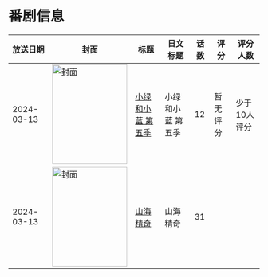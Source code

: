 # 番剧信息

|放送日期|封面|标题|日文标题|话数|评分|评分人数|
|---|---|---|---|---|---|---|
|2024-03-13|<img src="//lain.bgm.tv/pic/cover/c/5d/03/483871_AmTMd.jpg" alt="封面" style="width:150px;height:200px;object-fit:cover;">|[小绿和小蓝 第五季](https://bangumi.tv/subject/483871)|小绿和小蓝 第五季|12|暂无评分|少于10人评分|
|2024-03-13|<img src="//lain.bgm.tv/pic/cover/c/6d/60/485421_BTBaB.jpg" alt="封面" style="width:150px;height:200px;object-fit:cover;">|[山海精奇](https://bangumi.tv/subject/485421)|山海精奇|31|||
